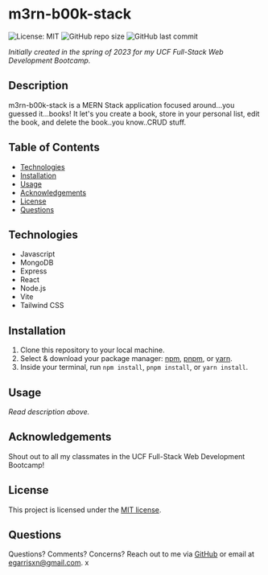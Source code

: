 # m3rn-b00k-stack

![License: MIT](https://img.shields.io/badge/License-MIT-yellow.svg) ![GitHub repo size](https://img.shields.io/github/repo-size/egarrisxn/m3rn-b00k-stack) ![GitHub last commit](https://img.shields.io/github/last-commit/egarrisxn/m3rn-b00k-stack)

_Initially created in the spring of 2023 for my UCF Full-Stack Web Development Bootcamp._

## Description

m3rn-b00k-stack is a MERN Stack application focused around...you guessed it...books! It let's you create a book, store in your personal list, edit the book, and delete the book..you know..CRUD stuff.

## Table of Contents

- [Technologies](#technologies)
- [Installation](#installation)
- [Usage](#usage)
- [Acknowledgements](#acknowledgements)
- [License](#license)
- [Questions](#questions)

## Technologies

- Javascript
- MongoDB
- Express
- React
- Node.js
- Vite
- Tailwind CSS

## Installation

1. Clone this repository to your local machine.
2. Select & download your package manager: [npm](https://www.npmjs.com/), [pnpm](https://pnpm.io/), or [yarn](https://yarnpkg.com/).
3. Inside your terminal, run `npm install`, `pnpm install`, or `yarn install`.

## Usage

_Read description above._

## Acknowledgements

Shout out to all my classmates in the UCF Full-Stack Web Development Bootcamp!

## License

This project is licensed under the [MIT license](https://opensource.org/licenses/MIT).

## Questions

Questions? Comments? Concerns? Reach out to me via [GitHub](https://github.com/EGARRISXN) or email at egarrisxn@gmail.com. x
